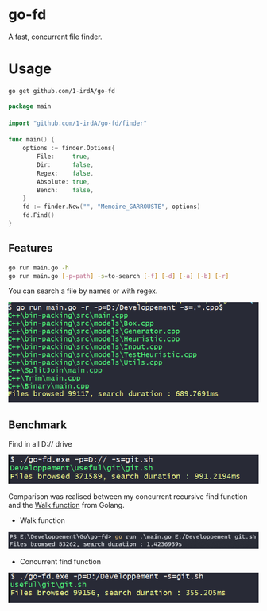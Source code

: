 # go-fd

A fast, concurrent file finder.   

# Usage

```sh
go get github.com/1-irdA/go-fd
```

```go
package main

import "github.com/1-irdA/go-fd/finder"

func main() {
	options := finder.Options{
		File:     true,
		Dir:      false,
		Regex:    false,
		Absolute: true,
		Bench:    false,
	}
	fd := finder.New("", "Memoire_GARROUSTE", options)
	fd.Find()
}
```

## Features

```sh
go run main.go -h
go run main.go [-p=path] -s=to-search [-f] [-d] [-a] [-b] [-r]
```

You can search a file by names or with regex.    

![regex](assets/reg.PNG)

## Benchmark

Find in all D:// drive      

![drive](assets/drive.PNG)

Comparison was realised between my concurrent recursive find function and the [Walk function](https://golang.org/pkg/path/filepath/#Walk) from Golang.    

- Walk function

![walk](assets/walk.PNG)

- Concurrent find function

![find](assets/compare.PNG)
